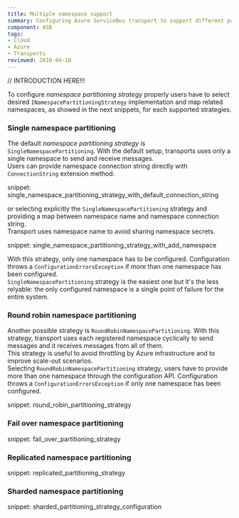```yaml
---
title: Multiple namespace support
summary: Configuring Azure ServiceBus transport to support different partitioning strategies. 
component: ASB
tags:
- Cloud
- Azure
- Transports 
reviewed: 2016-04-18
---
```


// INTRODUCTION HERE!!!

To configure _namespace partitioning strategy_ properly users have to select desired `INamespacePartitioningStrategy` implementation and map related namespaces, as showed in the next snippets, for each supported strategies.

### Single namespace partitioning #

The default _namespace partitioning strategy_ is `SingleNamespacePartitioning`. With the default setup, transports uses only a single namespace to send and receive messages.  
Users can provide namespace connection string directly with `ConnectionString` extension method:

snippet: single_namespace_partitioning_strategy_with_default_connection_string

or selecting explicitly the `SingleNamespacePartitioning` strategy and providing a map between namespace name and namespace connection string.  
Transport uses namespace name to avoid sharing namespace secrets.

snippet: single_namespace_partitioning_strategy_with_add_namespace

With this strategy, only one namespace has to be configured. Configuration throws a `ConfigurationErrorsException` if more than one namespace has been configured.   
`SingleNamespacePartitioning` strategy is the easiest one but it's the less relyable: the only configured namespace is a single point of failure for the entire system.

### Round robin namespace partitioning #

Another possible strategy is `RoundRobinNamespacePartitioning`. With this strategy, transport uses each registered namespace cyclically to send messages and it receives messages from all of them.  
This strategy is useful to avoid throttling by Azure infrastructure and to improve scale-out scenarios.  
Selecting `RoundRobinNamespacePartitioning` strategy, users have to provide more than one namespace through the configuration API. Configuration throws a `ConfigurationErrorsException` if only one namespace has been configured. 

snippet: round_robin_partitioning_strategy

### Fail over namespace partitioning #

snippet: fail_over_partitioning_strategy

### Replicated namespace partitioning #

snippet: replicated_partitioning_strategy

### Sharded namespace partitioning #

snippet: sharded_partitioning_strategy_configuration

